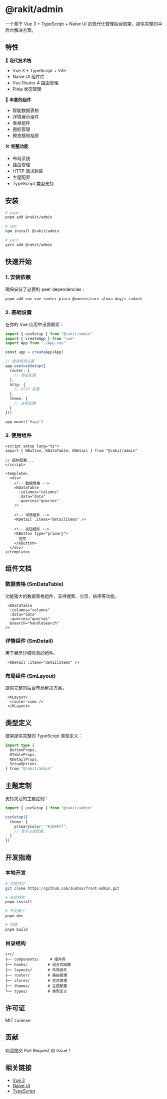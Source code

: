 # @rakit/admin

一个基于 Vue 3 + TypeScript + Naive UI 的现代化管理后台框架，提供完整的中后台解决方案。

## 特性

🎯 **现代技术栈**
- Vue 3 + TypeScript + Vite
- Naive UI 组件库
- Vue Router 4 路由管理
- Pinia 状态管理

🎨 **丰富的组件**
- 智能数据表格
- 详情展示组件
- 表单组件
- 图标管理
- 模态框和抽屉

🛠 **完整功能**
- 布局系统
- 路由管理
- HTTP 请求封装
- 主题配置
- TypeScript 类型支持

## 安装

```bash
# pnpm
pnpm add @rakit/admin

# npm
npm install @rakit/admin

# yarn
yarn add @rakit/admin
```

## 快速开始

### 1. 安装依赖

确保安装了必要的 peer dependencies：

```bash
pnpm add vue vue-router pinia @vueuse/core alova dayjs radash
```

### 2. 基础设置

在你的 Vue 应用中设置框架：

```typescript
import { useSetup } from "@rakit/admin"
import { createApp } from "vue"
import App from "./App.vue"

const app = createApp(App)

// 使用框架设置
app.use(useSetup({
  router: {
    // 路由配置
  },
  http: {
    // HTTP 配置
  },
  theme: {
    // 主题配置
  }
}))

app.mount("#app")
```

### 3. 使用组件

```vue
<script setup lang="ts">
import { KButton, KDataTable, KDetail } from "@rakit/admin"

// 组件配置...
</script>

<template>
  <div>
    <!-- 数据表格 -->
    <KDataTable
      :columns="columns"
      :data="data"
      :queries="queries"
    />

    <!-- 详情组件 -->
    <KDetail :items="detailItems" />

    <!-- 按钮组件 -->
    <KButton type="primary">
      提交
    </KButton>
  </div>
</template>
```

## 组件文档

### 数据表格 (SmDataTable)

功能强大的数据表格组件，支持搜索、分页、排序等功能。

```vue
 <KDataTable
  :columns="columns"
  :data="data"
  :queries="queries"
  @search="handleSearch"
/>
```

### 详情组件 (SmDetail)

用于展示详细信息的组件。

```vue
 <KDetail :items="detailItems" />
```

### 布局组件 (SmLayout)

提供完整的后台布局解决方案。

```vue
 <KLayout>
  <router-view />
 </KLayout>
```

## 类型定义

框架提供完整的 TypeScript 类型定义：

```typescript
import type {
  ButtonProps,
  DTableProps,
  KDetailProps,
  SetupOptions
} from "@rakit/admin"
```

## 主题定制

支持灵活的主题定制：

```typescript
import { useSetup } from "@rakit/admin"

useSetup({
  theme: {
    primaryColor: "#1890ff",
    // 更多主题配置...
  }
})
```

## 开发指南

### 本地开发

```bash
# 克隆项目
git clone https://github.com/Juatos/front-admin.git

# 安装依赖
pnpm install

# 开发模式
pnpm dev

# 构建
pnpm build
```

### 目录结构

```
src/
├── components/     # 组件库
├── hooks/         # 组合式函数
├── layouts/       # 布局组件
├── router/        # 路由管理
├── stores/        # 状态管理
├── themes/        # 主题配置
└── types/         # 类型定义
```

## 许可证

MIT License

## 贡献

欢迎提交 Pull Request 和 Issue！

## 相关链接

- [Vue 3](https://v3.vuejs.org/)
- [Naive UI](https://www.naiveui.com/)
- [TypeScript](https://www.typescriptlang.org/)
